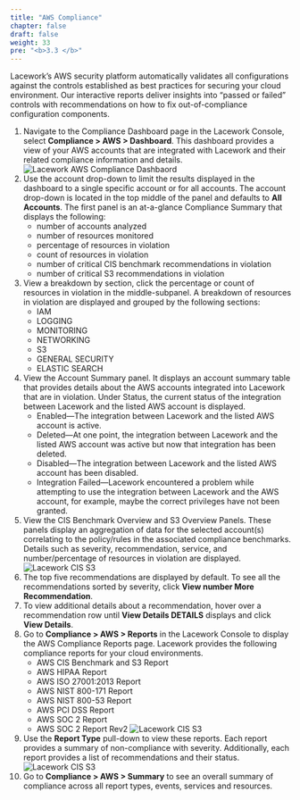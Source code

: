 ```yaml
---
title: "AWS Compliance"
chapter: false
draft: false
weight: 33
pre: "<b>3.3 </b>"
---
```


Lacework’s AWS security platform automatically validates all configurations against the controls established as best practices for securing your cloud environment. Our interactive reports deliver insights into “passed or failed” controls with recommendations on how to fix out-of-compliance configuration components.

1. Navigate to the Compliance Dashboard page in the Lacework Console, select **Compliance > AWS > Dashboard**. This dashboard provides a view of your AWS accounts that are integrated with Lacework and their related compliance information and details.
![Lacework AWS Compliance Dashbaord](/images/lacework-aws-compliance-dashboard.png)
2. Use the account drop-down to limit the results displayed in the dashboard to a single specific account or for all accounts. The account drop-down is located in the top middle of the panel and defaults to **All Accounts**. The first panel is an at-a-glance Compliance Summary that displays the following:
   * number of accounts analyzed
   * number of resources monitored
   * percentage of resources in violation
   * count of resources in violation
   * number of critical CIS benchmark recommendations in violation
   * number of critical S3 recommendations in violation
3. View a breakdown by section, click the percentage or count of resources in violation in the middle-subpanel. A breakdown of resources in violation are displayed and grouped by the following sections:
   * IAM
   * LOGGING
   * MONITORING
   * NETWORKING
   * S3
   * GENERAL SECURITY
   * ELASTIC SEARCH
4. View the Account Summary panel. It displays an account summary table that provides details about the AWS accounts integrated into Lacework that are in violation. Under Status, the current status of the integration between Lacework and the listed AWS account is displayed.
   * Enabled—The integration between Lacework and the listed AWS account is active.
   * Deleted—At one point, the integration between Lacework and the listed AWS account was active but now that integration has been deleted.
   * Disabled—The integration between Lacework and the listed AWS account has been disabled.
   * Integration Failed—Lacework encountered a problem while attempting to use the integration between Lacework and the AWS account, for example, maybe the correct privileges have not been granted.
5. View the CIS Benchmark Overview and S3 Overview Panels. These panels display an aggregation of data for the selected account(s) correlating to the policy/rules in the associated compliance benchmarks. Details such as severity, recommendation, service, and number/percentage of resources in violation are displayed.
![Lacework CIS S3](/images/lacework-cis-benchmark-s3.png)
6. The top five recommendations are displayed by default. To see all the recommendations sorted by severity, click **View number More Recommendation**.
7. To view additional details about a recommendation, hover over a recommendation row until **View Details DETAILS** displays and click **View Details**.
8. Go to **Compliance > AWS > Reports** in the Lacework Console to display the AWS Compliance Reports page. Lacework provides the following compliance reports for your cloud environments.
   * AWS CIS Benchmark and S3 Report
   * AWS HIPAA Report
   * AWS ISO 27001:2013 Report
   * AWS NIST 800-171 Report
   * AWS NIST 800-53 Report
   * AWS PCI DSS Report
   * AWS SOC 2 Report
   * AWS SOC 2 Report Rev2
![Lacework CIS S3](/images/lacework-aws-compliance-report.png)
9. Use the **Report Type** pull-down to view these reports. Each report provides a summary of non-compliance with severity. Additionally, each report provides a list of recommendations and their status.
![Lacework CIS S3](/images/lacework-compliance-recommendations.png)
10. Go to **Compliance > AWS > Summary** to see an overall summary of compliance across all report types, events, services and resources.